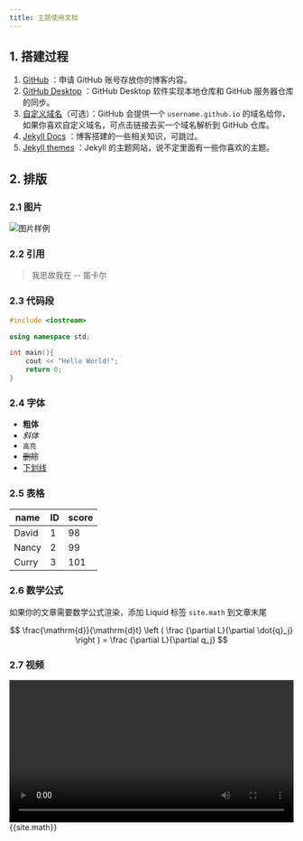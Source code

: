```yaml
---
title: 主题使用文档
---
```


## 1. 搭建过程

1. [GitHub](https://github.com) ：申请 GitHub 账号存放你的博客内容。 
2. [GitHub Desktop](https://git-scm.com/) ：GitHub Desktop 软件实现本地仓库和 GitHub 服务器仓库的同步。
3. [自定义域名](https://cloud.tencent.com/)（可选）：GitHub 会提供一个 `username.github.io` 的域名给你，如果你喜欢自定义域名，可点击链接去买一个域名解析到 GitHub 仓库。
4. [Jekyll Docs](https://jekyllrb.com/) ：博客搭建的一些相关知识，可跳过。
5. [Jekyll themes](https://jekyllthemes.org/) ：Jekyll 的主题网站，说不定里面有一些你喜欢的主题。

## 2. 排版

### 2.1 图片
![图片样例](/theme/img/example.jpg)

### 2.2 引用
> 我思故我在 -- 笛卡尔

### 2.3 代码段
``` c++
#include <iostream>

using namespace std;

int main(){
    cout << "Hello World!";
    return 0;
}
```

### 2.4 字体

- **粗体**
- *斜体*
- `高亮`
- ~~删除~~
- <u>下划线</u>

### 2.5 表格

| name  | ID   | score |
| ----- | ---- | ----- |
| David | 1    | 98    |
| Nancy | 2    | 99    |
| Curry | 3    | 101   |

### 2.6 数学公式

如果你的文章需要数学公式渲染，添加 Liquid 标签 `site.math`  到文章末尾



$$
\frac{\mathrm{d}}{\mathrm{d}t} \left ( \frac {\partial L}{\partial \dot{q}_j} \right ) = \frac {\partial L}{\partial q_j}
$$

### 2.7 视频

<video src="https://cdn-video.xinpianchang.com/5b7fc02a84108.mp4" width = "100%" controls="" preload=""></video>
{{site.math}}